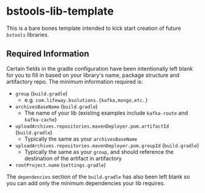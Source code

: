 # bstools-lib-template

This is a bare bones template intended to kick start creation of future `bstools` libraries.

## Required Information

Certain fields in the gradle configuration have been intentionally left blank for you to fill in based on your library's name, package structure and artifactory repo. The minimum information required is:

- `group` (`build.gradle`)
  - e.g. `com.lifeway.bsolutions.{kafka,mongo,etc.}`
- `archivesBaseName` (`build.gradle`)
  - The name of your lib (existing examples include `kafka-route` and `kafka-cache`)
- `uploadArchives.repositories.mavenDeployer.pom.artifactId` (`build.gradle`)
  - Typically the same as your `archivesBaseName`
- `uploadArchives.repositories.mavenDeployer.pom.groupId` (`build.gradle`)
  - Typically the same as your `group`, and should reference the destination of the artifact in artifactory
- `rootProject.name` (`settings.gradle`)

The `dependencies` section of the `build.gradle` has also been left blank so you can add only the minimum dependencies your lib requires.